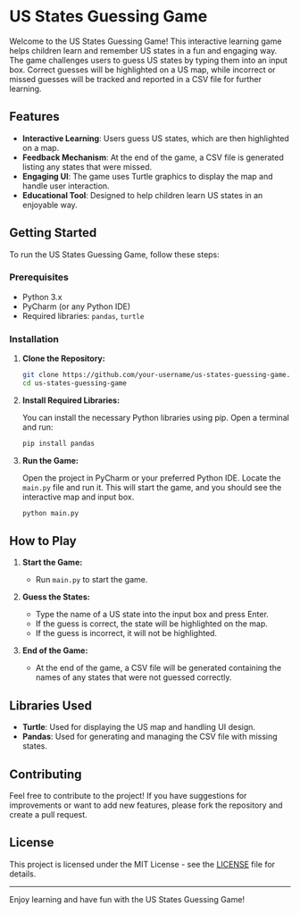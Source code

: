# US States Guessing Game

Welcome to the US States Guessing Game! This interactive learning game helps children learn and remember US states in a fun and engaging way. The game challenges users to guess US states by typing them into an input box. Correct guesses will be highlighted on a US map, while incorrect or missed guesses will be tracked and reported in a CSV file for further learning.

## Features

- **Interactive Learning**: Users guess US states, which are then highlighted on a map.
- **Feedback Mechanism**: At the end of the game, a CSV file is generated listing any states that were missed.
- **Engaging UI**: The game uses Turtle graphics to display the map and handle user interaction.
- **Educational Tool**: Designed to help children learn US states in an enjoyable way.

## Getting Started

To run the US States Guessing Game, follow these steps:

### Prerequisites

- Python 3.x
- PyCharm (or any Python IDE)
- Required libraries: `pandas`, `turtle`

### Installation

1. **Clone the Repository:**

   ```bash
   git clone https://github.com/your-username/us-states-guessing-game.git
   cd us-states-guessing-game
   ```

2. **Install Required Libraries:**

   You can install the necessary Python libraries using pip. Open a terminal and run:

   ```bash
   pip install pandas
   ```

3. **Run the Game:**

   Open the project in PyCharm or your preferred Python IDE. Locate the `main.py` file and run it. This will start the game, and you should see the interactive map and input box.

   ```bash
   python main.py
   ```

## How to Play

1. **Start the Game:**
   - Run `main.py` to start the game.

2. **Guess the States:**
   - Type the name of a US state into the input box and press Enter.
   - If the guess is correct, the state will be highlighted on the map.
   - If the guess is incorrect, it will not be highlighted.

3. **End of the Game:**
   - At the end of the game, a CSV file will be generated containing the names of any states that were not guessed correctly.

## Libraries Used

- **Turtle**: Used for displaying the US map and handling UI design.
- **Pandas**: Used for generating and managing the CSV file with missing states.

## Contributing

Feel free to contribute to the project! If you have suggestions for improvements or want to add new features, please fork the repository and create a pull request. 

## License

This project is licensed under the MIT License - see the [LICENSE](LICENSE) file for details.

---

Enjoy learning and have fun with the US States Guessing Game!

